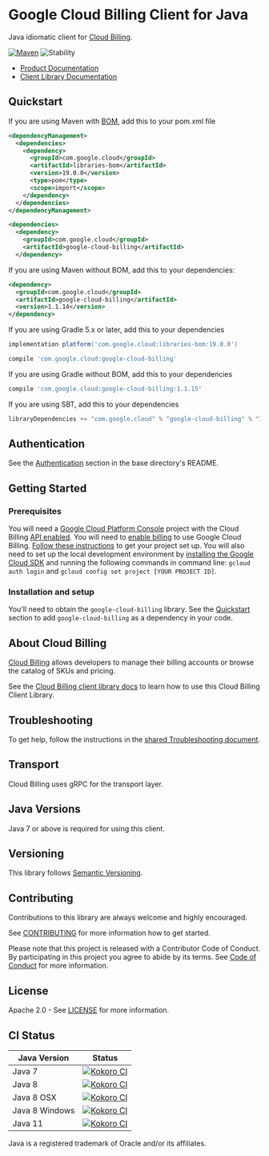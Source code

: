 # Google Cloud Billing Client for Java

Java idiomatic client for [Cloud Billing][product-docs].

[![Maven][maven-version-image]][maven-version-link]
![Stability][stability-image]

- [Product Documentation][product-docs]
- [Client Library Documentation][javadocs]

## Quickstart

If you are using Maven with [BOM][libraries-bom], add this to your pom.xml file
```xml
<dependencyManagement>
  <dependencies>
    <dependency>
      <groupId>com.google.cloud</groupId>
      <artifactId>libraries-bom</artifactId>
      <version>19.0.0</version>
      <type>pom</type>
      <scope>import</scope>
    </dependency>
  </dependencies>
</dependencyManagement>

<dependencies>
  <dependency>
    <groupId>com.google.cloud</groupId>
    <artifactId>google-cloud-billing</artifactId>
  </dependency>

```

If you are using Maven without BOM, add this to your dependencies:

```xml
<dependency>
  <groupId>com.google.cloud</groupId>
  <artifactId>google-cloud-billing</artifactId>
  <version>1.1.14</version>
</dependency>

```

If you are using Gradle 5.x or later, add this to your dependencies
```Groovy
implementation platform('com.google.cloud:libraries-bom:19.0.0')

compile 'com.google.cloud:google-cloud-billing'
```
If you are using Gradle without BOM, add this to your dependencies
```Groovy
compile 'com.google.cloud:google-cloud-billing:1.1.15'
```

If you are using SBT, add this to your dependencies
```Scala
libraryDependencies += "com.google.cloud" % "google-cloud-billing" % "1.1.15"
```

## Authentication

See the [Authentication][authentication] section in the base directory's README.

## Getting Started

### Prerequisites

You will need a [Google Cloud Platform Console][developer-console] project with the Cloud Billing [API enabled][enable-api].
You will need to [enable billing][enable-billing] to use Google Cloud Billing.
[Follow these instructions][create-project] to get your project set up. You will also need to set up the local development environment by
[installing the Google Cloud SDK][cloud-sdk] and running the following commands in command line:
`gcloud auth login` and `gcloud config set project [YOUR PROJECT ID]`.

### Installation and setup

You'll need to obtain the `google-cloud-billing` library.  See the [Quickstart](#quickstart) section
to add `google-cloud-billing` as a dependency in your code.

## About Cloud Billing


[Cloud Billing][product-docs] allows developers to manage their billing accounts or browse the catalog of SKUs and pricing.

See the [Cloud Billing client library docs][javadocs] to learn how to
use this Cloud Billing Client Library.






## Troubleshooting

To get help, follow the instructions in the [shared Troubleshooting document][troubleshooting].

## Transport

Cloud Billing uses gRPC for the transport layer.

## Java Versions

Java 7 or above is required for using this client.

## Versioning


This library follows [Semantic Versioning](http://semver.org/).


## Contributing


Contributions to this library are always welcome and highly encouraged.

See [CONTRIBUTING][contributing] for more information how to get started.

Please note that this project is released with a Contributor Code of Conduct. By participating in
this project you agree to abide by its terms. See [Code of Conduct][code-of-conduct] for more
information.

## License

Apache 2.0 - See [LICENSE][license] for more information.

## CI Status

Java Version | Status
------------ | ------
Java 7 | [![Kokoro CI][kokoro-badge-image-1]][kokoro-badge-link-1]
Java 8 | [![Kokoro CI][kokoro-badge-image-2]][kokoro-badge-link-2]
Java 8 OSX | [![Kokoro CI][kokoro-badge-image-3]][kokoro-badge-link-3]
Java 8 Windows | [![Kokoro CI][kokoro-badge-image-4]][kokoro-badge-link-4]
Java 11 | [![Kokoro CI][kokoro-badge-image-5]][kokoro-badge-link-5]

Java is a registered trademark of Oracle and/or its affiliates.

[product-docs]: https://cloud.google.com/billing/docs
[javadocs]: https://googleapis.dev/java/google-cloud-billing/latest/
[kokoro-badge-image-1]: http://storage.googleapis.com/cloud-devrel-public/java/badges/java-billing/java7.svg
[kokoro-badge-link-1]: http://storage.googleapis.com/cloud-devrel-public/java/badges/java-billing/java7.html
[kokoro-badge-image-2]: http://storage.googleapis.com/cloud-devrel-public/java/badges/java-billing/java8.svg
[kokoro-badge-link-2]: http://storage.googleapis.com/cloud-devrel-public/java/badges/java-billing/java8.html
[kokoro-badge-image-3]: http://storage.googleapis.com/cloud-devrel-public/java/badges/java-billing/java8-osx.svg
[kokoro-badge-link-3]: http://storage.googleapis.com/cloud-devrel-public/java/badges/java-billing/java8-osx.html
[kokoro-badge-image-4]: http://storage.googleapis.com/cloud-devrel-public/java/badges/java-billing/java8-win.svg
[kokoro-badge-link-4]: http://storage.googleapis.com/cloud-devrel-public/java/badges/java-billing/java8-win.html
[kokoro-badge-image-5]: http://storage.googleapis.com/cloud-devrel-public/java/badges/java-billing/java11.svg
[kokoro-badge-link-5]: http://storage.googleapis.com/cloud-devrel-public/java/badges/java-billing/java11.html
[stability-image]: https://img.shields.io/badge/stability-ga-green
[maven-version-image]: https://img.shields.io/maven-central/v/com.google.cloud/google-cloud-billing.svg
[maven-version-link]: https://search.maven.org/search?q=g:com.google.cloud%20AND%20a:google-cloud-billing&core=gav
[authentication]: https://github.com/googleapis/google-cloud-java#authentication
[developer-console]: https://console.developers.google.com/
[create-project]: https://cloud.google.com/resource-manager/docs/creating-managing-projects
[cloud-sdk]: https://cloud.google.com/sdk/
[troubleshooting]: https://github.com/googleapis/google-cloud-common/blob/master/troubleshooting/readme.md#troubleshooting
[contributing]: https://github.com/googleapis/java-billing/blob/master/CONTRIBUTING.md
[code-of-conduct]: https://github.com/googleapis/java-billing/blob/master/CODE_OF_CONDUCT.md#contributor-code-of-conduct
[license]: https://github.com/googleapis/java-billing/blob/master/LICENSE
[enable-billing]: https://cloud.google.com/apis/docs/getting-started#enabling_billing
[enable-api]: https://console.cloud.google.com/flows/enableapi?apiid=cloudbilling.googleapis.com
[libraries-bom]: https://github.com/GoogleCloudPlatform/cloud-opensource-java/wiki/The-Google-Cloud-Platform-Libraries-BOM
[shell_img]: https://gstatic.com/cloudssh/images/open-btn.png
